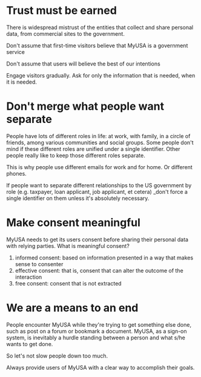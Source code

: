 # Trust must be earned

There is widespread mistrust of the entities that collect and share personal data, from commercial sites to the government. 

Don't assume that first-time visitors believe that MyUSA is a government service

Don't assume that users will believe the best of our intentions

Engage visitors gradually. Ask for only the information that is needed, when it is needed. 

# Don't merge what people want separate

People have lots of different roles in life: at work, with family, in a circle of friends, among various communities and social groups. Some people don't mind if these different roles are unified under a single identifier. Other people really like to keep those different roles separate. 

This is why people use different emails for work and for home. Or different phones. 

If people want to separate different relationships to the US government by role (e.g. taxpayer, loan applicant, job applicant, et cetera) _don't force a single identifier on them unless it's absolutely necessary. 

# Make consent meaningful

MyUSA needs to get its users consent before sharing their personal data with relying parties. What is meaningful consent? 

1. informed consent: based on information presented in a way that makes sense to consenter
2. effective consent: that is, consent that can alter the outcome of the interaction
3. free consent: consent that is not extracted

# We are a means to an end
People encounter MyUSA while they're trying to get something else done, such as post on a forum or bookmark a document. MyUSA, as a sign-on system, is inevitably a hurdle standing between a person and what s/he wants to get done. 

So let's not slow people down too much.

Always provide users of MyUSA with a clear way to accomplish their goals. 


